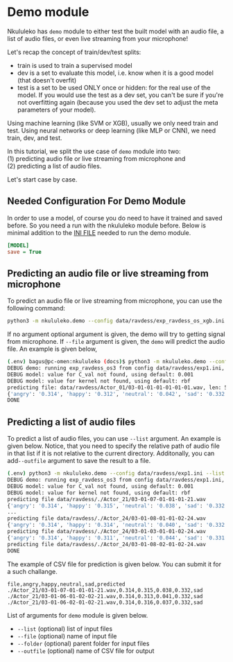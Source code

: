 # Demo module

Nkululeko has `demo` module to either test the built model with an audio file,
a list of audio files, or even live streaming from your microphone!

Let's recap the concept of train/dev/test splits:  

- train is used to train a supervised model  
- dev is a set to evaluate this model, i.e. know when it is a good model (that doesn't overfit)  
- test is a set to be used ONLY once or hidden: for the real use of the model. If you would use the test as a dev set, you can't be sure if you're not overfitting again (because you used the dev set to adjust the meta parameters of your model).  

Using machine learning (like SVM or XGB), usually we only need train and test.
Using neural networks or deep learning (like MLP or CNN), we need train, dev, and test.

In this tutorial, we split the use case of `demo` module into two:  
(1) predicting audio file or
live streaming from microphone and  
(2) predicting a list of audio files.  

Let's start case by case.

## Needed Configuration For Demo Module

In order to use a model, of course you do need to have it trained and saved before. So you need a run with the nkululeko module before. Below is minimal addition to the [INI FILE](ini_file.md) needed to run the demo module.

```ini
[MODEL]
save = True
```

## Predicting an audio file or live streaming from microphone

To predict an audio file or live streaming from microphone, you can use the following command:

```bash
python3 -m nkululeko.demo --config data/ravdess/exp_ravdess_os_xgb.ini
```

If no argument optional argument is given, the demo will try to getting signal from microphone. If `--file` argument is given, the `demo` will predict the audio file. An example is given below,

```bash
(.env) bagus@pc-omen:nkululeko (docs)$ python3 -m nkululeko.demo --config data/ravdess/exp1.ini --file data/ravdess/Actor_01/03-01-01-01-01-01-01.wav
DEBUG demo: running exp_ravdess_os3 from config data/ravdess/exp1.ini, nkululeko version 0.81.4
DEBUG model: value for C_val not found, using default: 0.001
DEBUG model: value for kernel not found, using default: rbf
predicting file: data/ravdess/Actor_01/03-01-01-01-01-01-01.wav, len: 52853 bytes, sampling rate: 16000
{'angry': '0.314', 'happy': '0.312', 'neutral': '0.042', 'sad': '0.332', 'predicted': 'sad'}
DONE
```

## Predicting a list of audio files

To predict a list of audio files, you can use `--list` argument. An example is given below. Notice, that you need to specify the relative path of audio file in that list if it is not relative to the current directory. Additonally, you can add`--outfile` argument to save the result to a file.

```bash
(.env) python3 -m nkululeko.demo --config data/ravdess/exp1.ini --list data/ravdess/ravdess_test.csv --folder data/ravdess/ --outfile /tmp/ravdess_test_predict.csv
DEBUG demo: running exp_ravdess_os3 from config data/ravdess/exp1.ini, nkululeko version 0.81.4
DEBUG model: value for C_val not found, using default: 0.001
DEBUG model: value for kernel not found, using default: rbf
predicting file data/ravdess/./Actor_21/03-01-07-01-01-01-21.wav
{'angry': '0.314', 'happy': '0.315', 'neutral': '0.038', 'sad': '0.332', 'predicted': 'sad'}
...
predicting file data/ravdess/./Actor_24/03-01-08-01-01-02-24.wav
{'angry': '0.314', 'happy': '0.314', 'neutral': '0.040', 'sad': '0.332', 'predicted': 'sad'}
predicting file data/ravdess/./Actor_24/03-01-03-01-01-02-24.wav
{'angry': '0.314', 'happy': '0.311', 'neutral': '0.044', 'sad': '0.331', 'predicted': 'sad'}
predicting file data/ravdess/./Actor_24/03-01-08-02-01-02-24.wav
DONE
```

The example of CSV file for prediction is given below. You can submit it for a such challange.

```
file,angry,happy,neutral,sad,predicted
./Actor_21/03-01-07-01-01-01-21.wav,0.314,0.315,0.038,0.332,sad
./Actor_21/03-01-06-01-02-02-21.wav,0.314,0.313,0.041,0.332,sad
./Actor_21/03-01-06-02-01-02-21.wav,0.314,0.316,0.037,0.332,sad
```

List of arguments for `demo` module is given below.

  * `--list` (optional) list of input files
  * `--file` (optional) name of input file
  * `--folder` (optional) parent folder for input files
  * `--outfile` (optional) name of CSV file for output